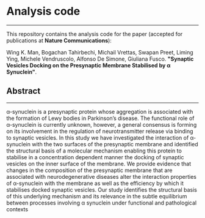 # Analysis code

---

This repository contains the analysis code for the paper (accepted for publications at **Nature Communications**):

Wing K. Man, Bogachan Tahirbechi, Michail Vrettas, Swapan Preet, Liming Ying, Michele Vendruscolo,
Alfonso De Simone, Giuliana Fusco. **"Synaptic Vesicles Docking on the Presynaptic Membrane Stabilised by α Synuclein"**.

## Abstract

---

α-synuclein is a presynaptic protein whose aggregation is associated with the formation of Lewy bodies in Parkinson’s disease.
The functional role of α-synuclein is currently unknown, however, a general consensus is forming on its involvement in the regulation
of neurotransmitter release via binding to synaptic vesicles. In this study we have investigated the interaction of α-synuclein with
the two surfaces of the presynaptic membrane and identified the structural basis of a molecular mechanism enabling this protein to stabilise
in a concentration dependent manner the docking of synaptic vesicles on the inner surface of the membrane. We provide evidence that changes
in the composition of the presynaptic membrane that are associated with neurodegenerative diseases alter the interaction properties of
α-synuclein with the membrane as well as the efficiency by which it stabilises docked synaptic vesicles. Our study identifies the structural
basis of this underlying mechanism and its relevance in the subtle equilibrium between processes involving α synuclein under functional and
pathological contexts
